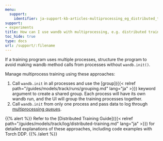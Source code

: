 ```yaml
---
menu:
  support:
    identifier: ja-support-kb-articles-multiprocessing_eg_distributed_training
support:
- experiments
title: How can I use wandb with multiprocessing, e.g. distributed training?
toc_hide: true
type: docs
url: /support/:filename
---
```


If a training program uses multiple processes, structure the program to avoid making wandb method calls from processes without `wandb.init()`. 

Manage multiprocess training using these approaches:

1. Call `wandb.init` in all processes and use the [group]({{< relref path="/guides/models/track/runs/grouping.md" lang="ja" >}}) keyword argument to create a shared group. Each process will have its own wandb run, and the UI will group the training processes together.
2. Call `wandb.init` from only one process and pass data to log through [multiprocessing queues](https://docs.python.org/3/library/multiprocessing.html#exchanging-objects-between-processes).

{{% alert %}}
Refer to the [Distributed Training Guide]({{< relref path="/guides/models/track/log/distributed-training.md" lang="ja" >}}) for detailed explanations of these approaches, including code examples with Torch DDP.
{{% /alert %}}